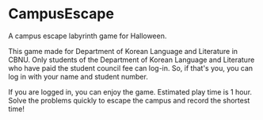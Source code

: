 # CampusEscape
A campus escape labyrinth game for Halloween.

This game made for Department of Korean Language and Literature in CBNU.
Only students of the Department of Korean Language and Literature who have paid the student council fee can log-in.
So, if that's you, you can log in with your name and student number.

If you are logged in, you can enjoy the game.
Estimated play time is 1 hour.
Solve the problems quickly to escape the campus and record the shortest time!
